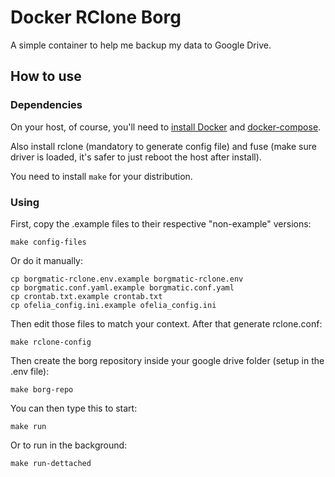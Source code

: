 # Docker RClone Borg

A simple container to help me backup my data to Google Drive.

## How to use

### Dependencies

On your host, of course, you'll need to [install Docker](https://docs.docker.com/desktop/install/linux-install/) and [docker-compose](https://docs.docker.com/compose/install/linux/).

Also install rclone (mandatory to generate config file) and fuse (make sure driver is loaded, it's safer to just reboot the host after install).

You need to install `make` for your distribution.

### Using

First, copy the .example files to their respective "non-example" versions:

```
make config-files
```

Or do it manually:

```
cp borgmatic-rclone.env.example borgmatic-rclone.env
cp borgmatic.conf.yaml.example borgmatic.conf.yaml
cp crontab.txt.example crontab.txt
cp ofelia_config.ini.example ofelia_config.ini
```

Then edit those files to match your context. After that generate rclone.conf:

```
make rclone-config
```

Then create the borg repository inside your google drive folder (setup in the .env file):

```
make borg-repo
```

You can then type this to start:

```
make run
```

Or to run in the background:

```
make run-dettached 
```
